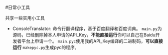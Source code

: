 #日常小工具

共享一些实用小工具


-   ConsoleTranslator:
    命令行翻译程序，基于百度翻译和百度词典。
    `main.py`为源码，已经删除掉本人申请的API_Key，**不能直接运行**你可以自己在Baidu开发者平台上申请一个。
    `main.pyc`使用我的API_Key编译的二进制码，**可以直接运行**
    `makepyc.py`生成pyc的程序。